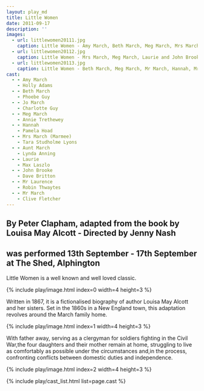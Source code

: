 ```yaml
---
layout: play_md
title: Little Women
date: 2011-09-17
description: ''
images:
  - url: littlewomen20111.jpg
    caption: Little Women - Amy March, Beth March, Meg March, Mrs March and Jo March
  - url: littlewomen20112.jpg
    caption: Little Women - Mrs March, Meg March, Laurie and John Brooke
  - url: littlewomen20113.jpg
    caption: Little Women - Beth March, Meg March, Mr March, Hannah, Mrs March, Amy March and Mr Laurence
cast:
  - - Amy March
    - Holly Adams
  - - Beth March
    - Phoebe Guy
  - - Jo March
    - Charlotte Guy
  - - Meg March
    - Annie Trethewey
  - - Hannah
    - Pamela Hoad
  - - Mrs March (Marmee)
    - Tara Studholme Lyons
  - - Aunt March
    - Lynda Anning
  - - Laurie
    - Max Laszlo
  - - John Brooke
    - Dave Britton
  - - Mr Laurence
    - Robin Thwaytes
  - - Mr March
    - Clive Fletcher
---
```


## By Peter Clapham, adapted from the book by Louisa May Alcott -  Directed by Jenny Nash

## was performed 13th September - 17th September at The Shed, Alphington

Little Women is a well known and well loved classic.

{% include play/image.html index=0 width=4 height=3 %}

Written in 1867, it is a fictionalised biography of author Louisa May Alcott and her sisters. Set in the 1860s in a New England town, this adaptation revolves around the March family home.

{% include play/image.html index=1 width=4 height=3 %}

With father away, serving as a clergyman for soldiers fighting in the Civil War,the four daughters and their mother remain at home, struggling to live as comfortably as possible under the circumstances and,in the process, confronting conflicts between domestic duties and independence.

{% include play/image.html index=2 width=4 height=3 %}

{% include play/cast_list.html list=page.cast %}
